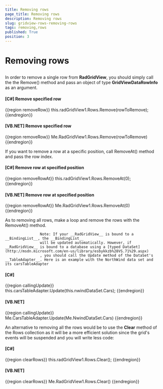 ```yaml
---
title: Removing rows
page_title: Removing rows
description: Removing rows
slug: gridview-rows-removing-rows
tags: removing,rows
published: True
position: 3
---
```


# Removing rows



## 

In order to remove a single row from __RadGridView__, you should simply call the the Remove() method and pass an object of type __GridViewDataRowInfo__ as an argument.
				

#### __[C#] Remove specified row__

{{region removeRow}}
	            this.radGridView1.Rows.Remove(rowToRemove);
	{{endregion}}



#### __[VB.NET] Remove specified row__

{{region removeRow}}
	        Me.RadGridView1.Rows.Remove(rowToRemove)
	{{endregion}}



If you want to remove a row at a specific position, call RemoveAt() method and pass the row index.

#### __[C#] Remove row at specified position__

{{region removeRowAt}}
	            this.radGridView1.Rows.RemoveAt(0);
	{{endregion}}



#### __[VB.NET] Remove row at specified position__

{{region removeRowAt}}
	        Me.RadGridView1.Rows.RemoveAt(0)
	{{endregion}}



As to removing all rows, make a loop and remove the rows with the RemoveAt() method.

					Note: If your __RadGridView__ is bound to a __BindingList__, the __BindingList__
					will be updated automatically. However, if __RadGridView__ is bound to a database using a [typed DataSet](http://msdn.microsoft.com/en-us/library/esbykkzb%28VS.71%29.aspx)
					, you should call the Update method of the DataSet's __TableAdapter__. Here is an example with the NorthWind data set and its carsTableAdapter
				

#### __[C#]__

{{region callingUpdate}}
	            this.carsTableAdapter.Update(this.nwindDataSet.Cars);
	{{endregion}}



#### __[VB.NET]__

{{region callingUpdate}}
	        Me.CarsTableAdapter.Update(Me.NwindDataSet.Cars)
	{{endregion}}



An alternative to removing all the rows would be to use the __Clear__ method of the Rows collection as it will be a more efficient solution
					since the grid's events will be suspended and you will write less code:
				

#### __[C#]__

{{region clearRows}}
	            this.radGridView1.Rows.Clear();
	{{endregion}}



#### __[VB.NET]__

{{region clearRows}}
	        Me.RadGridView1.Rows.Clear()
	{{endregion}}



